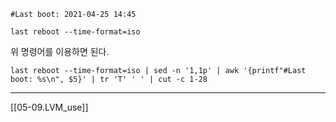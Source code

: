 ```
#Last boot: 2021-04-25 14:45 
```

```
last reboot --time-format=iso
```
위 명령어를 이용하면 된다.
```
last reboot --time-format=iso | sed -n '1,1p' | awk '{printf"#Last boot: %s\n", $5}' | tr 'T' ' ' | cut -c 1-28
```

***
[[05-09.LVM_use]]
